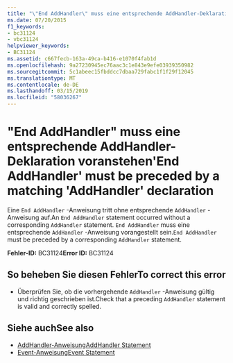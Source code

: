 ```yaml
---
title: "\"End AddHandler\" muss eine entsprechende AddHandler-Deklaration voranstehen"
ms.date: 07/20/2015
f1_keywords:
- bc31124
- vbc31124
helpviewer_keywords:
- BC31124
ms.assetid: c667fecb-163a-49ca-b416-e1070f4fab1d
ms.openlocfilehash: 9a27230945ec76aac3c1e843e9efe03939350982
ms.sourcegitcommit: 5c1abeec15fbddcc7dbaa729fabc1f1f29f12045
ms.translationtype: MT
ms.contentlocale: de-DE
ms.lasthandoff: 03/15/2019
ms.locfileid: "58036267"
---
```

# <a name="end-addhandler-must-be-preceded-by-a-matching-addhandler-declaration"></a><span data-ttu-id="73a56-102">"End AddHandler" muss eine entsprechende AddHandler-Deklaration voranstehen</span><span class="sxs-lookup"><span data-stu-id="73a56-102">'End AddHandler' must be preceded by a matching 'AddHandler' declaration</span></span>
<span data-ttu-id="73a56-103">Eine `End AddHandler` -Anweisung tritt ohne entsprechende `AddHandler` -Anweisung auf.</span><span class="sxs-lookup"><span data-stu-id="73a56-103">An `End AddHandler` statement occurred without a corresponding `AddHandler` statement.</span></span> <span data-ttu-id="73a56-104">`End AddHandler` muss eine entsprechende `AddHandler` -Anweisung vorangestellt sein.</span><span class="sxs-lookup"><span data-stu-id="73a56-104">`End AddHandler` must be preceded by a corresponding `AddHandler` statement.</span></span>  
  
 <span data-ttu-id="73a56-105">**Fehler-ID:** BC31124</span><span class="sxs-lookup"><span data-stu-id="73a56-105">**Error ID:** BC31124</span></span>  
  
## <a name="to-correct-this-error"></a><span data-ttu-id="73a56-106">So beheben Sie diesen Fehler</span><span class="sxs-lookup"><span data-stu-id="73a56-106">To correct this error</span></span>  
  
-   <span data-ttu-id="73a56-107">Überprüfen Sie, ob die vorhergehende `AddHandler` -Anweisung gültig und richtig geschrieben ist.</span><span class="sxs-lookup"><span data-stu-id="73a56-107">Check that a preceding `AddHandler` statement is valid and correctly spelled.</span></span>  
  
## <a name="see-also"></a><span data-ttu-id="73a56-108">Siehe auch</span><span class="sxs-lookup"><span data-stu-id="73a56-108">See also</span></span>

- [<span data-ttu-id="73a56-109">AddHandler-Anweisung</span><span class="sxs-lookup"><span data-stu-id="73a56-109">AddHandler Statement</span></span>](../../visual-basic/language-reference/statements/addhandler-statement.md)
- [<span data-ttu-id="73a56-110">Event-Anweisung</span><span class="sxs-lookup"><span data-stu-id="73a56-110">Event Statement</span></span>](../../visual-basic/language-reference/statements/event-statement.md)
